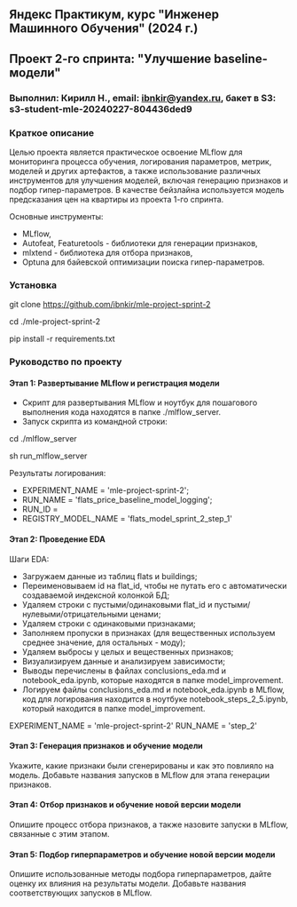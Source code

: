 ## Яндекс Практикум, курс "Инженер Машинного Обучения" (2024 г.)
## Проект 2-го спринта: "Улучшение baseline-модели"
### Выполнил: Кирилл Н., email: ibnkir@yandex.ru, бакет в S3: s3-student-mle-20240227-804436ded9

### Краткое описание
Целью проекта является практическое освоение MLflow для мониторинга процесса обучения, логирования параметров, метрик, моделей и других артефактов, а также использование различных инструментов для улучшения моделей, включая генерацию признаков и подбор гипер-параметров. В качестве бейзлайна используется модель предсказания цен на квартиры из проекта 1-го спринта.

Основные инструменты:
- MLflow,
- Autofeat, Featuretools - библиотеки для генерации признаков,
- mlxtend - библиотека для отбора признаков,
- Optuna для байевской оптимизации поиска гипер-параметров.

### Установка
git clone https://github.com/ibnkir/mle-project-sprint-2

cd ./mle-project-sprint-2

pip install -r requirements.txt

### Руководство по проекту
#### Этап 1: Развертывание MLflow и регистрация модели
- Скрипт для развертывания MLflow и ноутбук для пошагового выполнения кода находятся в папке ./mlflow_server.
- Запуск скрипта из командной строки:

cd ./mlflow_server

sh run_mlflow_server

Результаты логирования:
- EXPERIMENT_NAME = 'mle-project-sprint-2';
- RUN_NAME = 'flats_price_baseline_model_logging';
- RUN_ID = 
- REGISTRY_MODEL_NAME = 'flats_model_sprint_2_step_1'


#### Этап 2: Проведение EDA 
Шаги EDA:
- Загружаем данные из таблиц flats и buildings;
- Переименовываем id на flat_id, чтобы не путать его с автоматически создаваемой индексной колонкой БД;
- Удаляем строки с пустыми/одинаковыми flat_id и пустыми/нулевыми/отрицательными ценами;
- Удаляем строки с одинаковыми признаками;
- Заполняем пропуски в признаках (для вещественных используем среднее значение, для остальных - моду);
- Удаляем выбросы у целых и вещественных признаков;
- Визуализируем данные и анализируем зависимости;
- Выводы перечислены в файлах conclusions_eda.md и notebook_eda.ipynb, которые находятся в папке model_improvement.
- Логируем файлы conclusions_eda.md и notebook_eda.ipynb в MLflow, код для логирования
находится в ноутбуке notebook_steps_2_5.ipynb, который находится в папке model_improvement.

EXPERIMENT_NAME = 'mle-project-sprint-2'
RUN_NAME = 'step_2'

#### Этап 3: Генерация признаков и обучение модели
Укажите, какие признаки были сгенерированы и как это повлияло на модель. Добавьте названия запусков в MLflow для этапа генерации признаков.

#### Этап 4: Отбор признаков и обучение новой версии модели
Опишите процесс отбора признаков, а также назовите запуски в MLflow, связанные с этим этапом.

#### Этап 5: Подбор гиперпараметров и обучение новой версии модели
Опишите использованные методы подбора гиперпараметров, дайте оценку их влияния на результаты модели. Добавьте названия соответствующих запусков в MLflow. 
